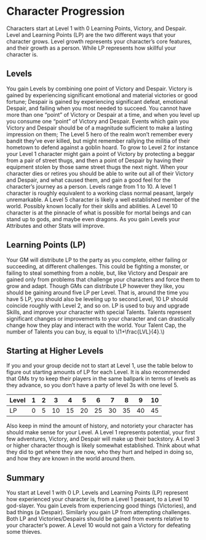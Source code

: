 # Character Progression

Characters start at Level 1 with 0 Learning Points, Victory, and Despair. Level
and Learning Points (LP) are the two different ways that your character grows.
Level growth represents your character’s core features, and their growth as a
person. While LP represents how skillful your character is.

## Levels

You gain Levels by combining one point of Victory and Despair. Victory is gained
by experiencing significant emotional and material victories or good fortune;
Despair is gained by experiencing significant defeat, emotional Despair, and
failing when you most needed to succeed. You cannot have more than one “point”
of Victory or Despair at a time, and when you level up you consume one “point”
of Victory and Despair. Events which gain you Victory and Despair should be of a
magnitude sufficient to make a lasting impression on them; The Level 5 hero of
the realm won’t remember every bandit they’ve ever killed, but might remember
rallying the militia of their hometown to defend against a goblin hoard. To grow
to Level 2 for instance your Level 1 character might gain a point of Victory by
protecting a beggar from a pair of street thugs, and then a point of Despair by
having their equipment stolen by those same street thugs the next night. When
your character dies or retires you should be able to write out all of their
Victory and Despair, and what caused them, and gain a good feel for the
character’s journey as a person. Levels range from 1 to 10. A level 1 character
is roughly equivalent to a working class normal peasant, largely unremarkable. A
Level 5 character is likely a well established member of the world. Possibly
known locally for their skills and abilities. A Level 10 character is at the
pinnacle of what is possible for mortal beings and can stand up to gods, and
maybe even dragons. As you gain Levels your Attributes and other Stats will
improve.

## Learning Points (LP)

Your GM will distribute LP to the party as you complete, either failing or
succeeding, at different challenges. This could be fighting a monster, or
failing to steal something from a noble, but, like Victory and Despair are
gained only from problems that challenge your characters and force them to grow
and adapt. Though GMs can distribute LP however they like, you should be gaining
around five LP per Level. That is, around the time you have 5 LP, you should
also be leveling up to second Level, 10 LP should coincide roughly with Level 2,
and so on. LP is used to buy and upgrade Skills, and improve your character with
special Talents. Talents represent significant changes or improvements to your
character and can drastically change how they play and interact with the world.
Your Talent Cap, the number of Talents you can buy, is equal to \\(1+\frac{LVL}{4}.\\)

## Starting at Higher Levels

If you and your group decide not to start at Level 1, use the table below to
figure out starting amounts of LP for each Level. It is also recommended that
GMs try to keep their players in the same ballpark in terms of levels as they
advance, so you don’t have a party of level 3s with one level 5.

| Level | 1    | 2    | 3    | 4    | 5    | 6    | 7    | 8    | 9    | 10   |
| ----- | ---- | ---- | ---- | ---- | ---- | ---- | ---- | ---- | ---- | ---- |
| LP    | 0    | 5    | 10   | 15   | 20   | 25   | 30   | 35   | 40   | 45   |


Also keep in mind the amount of history, and notoriety your character has should
make sense for your Level. A Level 1 represents potential, your first few
adventures, Victory, and Despair will make up their backstory. A Level 3 or
higher character though is likely somewhat established. Think about what they
did to get where they are now, who they hurt and helped in doing so, and how
they are known in the world around them.

## Summary

You start at Level 1 with 0 LP. Levels and Learning Points (LP) represent how
experienced your character is, from a Level 1 peasant, to a Level 10 god-slayer.
You gain Levels from experiencing good things (Victories), and bad things (a
Despair). Similarly you gain LP from attempting challenges. Both LP and
Victories/Despairs should be gained from events relative to your character’s
power. A Level 10 would not gain a Victory for defeating some thieves.
